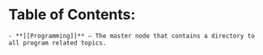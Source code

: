# Table of Contents:
	- **[[Programming]]** – The master node that contains a directory to all program related topics.